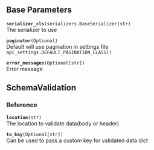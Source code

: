 ## Base Parameters

**`serializer_cls`**`(serializers.BaseSerializer|str)` <br>
The serializer to use 

**`paginator`**`(Optional)` <br>
Default will use pagination in settings file
```api_settings.DEFAULT_PAGINATION_CLASS()```

**`error_messages`**`(Optional[str])` <br>
Error message

## SchemaValidation

### Reference

**`location`**`(str)` <br>
The location to validate data(body or header)

**`to_key`**`(Optional[str])` <br>
Can be used to pass a custom key for validated data dict
